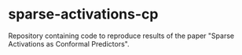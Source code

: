 # sparse-activations-cp
Repository containing code to reproduce results of the paper "Sparse Activations as Conformal Predictors".
